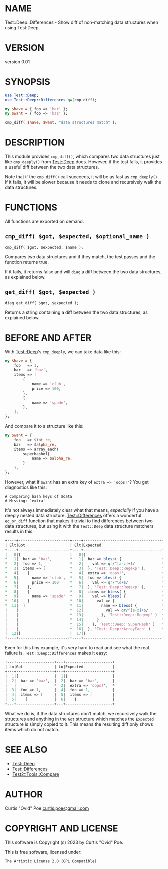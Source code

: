 # NAME

Test::Deep::Differences - Show diff of non-matching data structures when using Test:Deep

# VERSION

version 0.01

# SYNOPSIS

```perl
use Test::Deep;
use Test::Deep::Differences qw(cmp_diff);

my $have = { foo => 'bar' };
my $want = { foo => 'baz' };

cmp_diff( $have, $want, "data structures match" );
```

# DESCRIPTION

This module provides `cmp_diff()`, which compares two data structures just
like `cmp_deeply()` from [Test::Deep](https://metacpan.org/pod/Test%3A%3ADeep) does. However, if the test fails, it
provides a useful diff between the two data structures.

Note that if the `cmp_diff()` call succeeds, it will be as fast as
`cmp_deeply()`. If it fails, it will be slower because it needs to clone and
recursively walk the data structures.

# FUNCTIONS

All functions are exported on demand.

## `cmp_diff( $got, $expected, $optional_name )`

```
cmp_diff( $got, $expected, $name ); 
```

Compares two data structures and if they match, the test passes and the
function returns true.

If it fails, it returns false and will `diag` a diff between the two data
structures, as explained below.

## `get_diff( $got, $expected )`

```
diag get_diff( $got, $expected );
```

Returns a string containing a diff between the two data structures, as
explained below.

# BEFORE AND AFTER

With [Test::Deep](https://metacpan.org/pod/Test%3A%3ADeep)'s `cmp_deeply`, we can take data like this:

```perl
my $have = {
    foo   => 1,
    bar   => 'baz',
    items => [
        {
            name => 'club',
            price => 100,
        },
        {
            name => 'spade',
        },
    ],
};
```

And compare it to a structure like this:

```perl
my $want = {
    foo   => $int_re,
    bar   => $alpha_re,
    items => array_each(
        superhashof{
            name => $alpha_re,
        }
    ),
};
```

However, what if `$want` has an extra key of `extra => 'oops!'`? You get
diagnostics like this:

```
# Comparing hash keys of $data
# Missing: 'extra'
```

It's not always immediately clear what that means, _especially_ if you have a
deeply nested data structure. [Test::Differences](https://metacpan.org/pod/Test%3A%3ADifferences) offers a wonderful
`eq_or_diff` function that makes it trivial to find differences between two
data structures, but using it with the `Test::Deep` data structure matchers
results in this:

```perl
+----+-----------------------+----+-----------------------------------+
| Elt|Got                    | Elt|Expected                           |
+----+-----------------------+----+-----------------------------------+
|   0|{                      |   0|{                                  |
*   1|  bar => 'baz',        *   1|  bar => bless( {                  *
*   2|  foo => 1,            *   2|    val => qr/^[a-z]+$/            *
*   3|  items => [           *   3|  }, 'Test::Deep::Regexp' ),       *
*   4|    {                  *   4|  extra => 'oops!',                *
*   5|      name => 'club',  *   5|  foo => bless( {                  *
*   6|      price => 100     *   6|    val => qr/^\d+$/               *
*   7|    },                 *   7|  }, 'Test::Deep::Regexp' ),       *
*   8|    {                  *   8|  items => bless( {                *
*   9|      name => 'spade'  *   9|    val => bless( {                *
*  10|    }                  *  10|      val => {                     *
*  11|  ]                    *  11|        name => bless( {           *
|    |                       *  12|          val => qr/^[a-z]+$/      *
|    |                       *  13|        }, 'Test::Deep::Regexp' )  *
|    |                       *  14|      }                            *
|    |                       *  15|    }, 'Test::Deep::SuperHash' )   *
|    |                       *  16|  }, 'Test::Deep::ArrayEach' )     *
|  12|}                      |  17|}                                  |
+----+-----------------------+----+-----------------------------------+
```

Even for this tiny example, it's very hard to read and see what the real failure is.
`Test::Deep::Differences` makes it easy:

```perl
+---+-----------------+---+---------------------+
| Ln|Got              | Ln|Expected             |
+---+-----------------+---+---------------------+
|  1|{                |  1|{                    |
|  2|  bar => 'baz',  |  2|  bar => 'baz',      |
|   |                 *  3|  extra => 'oops!',  *
|  3|  foo => 1,      |  4|  foo => 1,          |
|  4|  items => [     |  5|  items => [         |
|  5|    {            |  6|    {                |
+---+-----------------+---+---------------------+
```

What we do is, if the data structures don't match, we recursively walk the
structures and anything in the `Got` structure which matches the `Expected`
structure is simply copied to it. This means the resulting diff only shows
items which do not match.

# SEE ALSO

- [Test::Deep](https://metacpan.org/pod/Test%3A%3ADeep)
- [Test::Differences](https://metacpan.org/pod/Test%3A%3ADifferences)
- [Test2::Tools::Compare](https://metacpan.org/pod/Test2%3A%3ATools%3A%3ACompare)

# AUTHOR

Curtis "Ovid" Poe <curtis.poe@gmail.com>

# COPYRIGHT AND LICENSE

This software is Copyright (c) 2023 by Curtis "Ovid" Poe.

This is free software, licensed under:

```
The Artistic License 2.0 (GPL Compatible)
```
